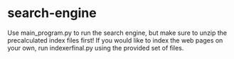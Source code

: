 # search-engine

Use main_program.py to run the search engine, but make sure to unzip the precalculated index files first!  If you would like to
index the web pages on your own, run indexerfinal.py using the provided set of files.
